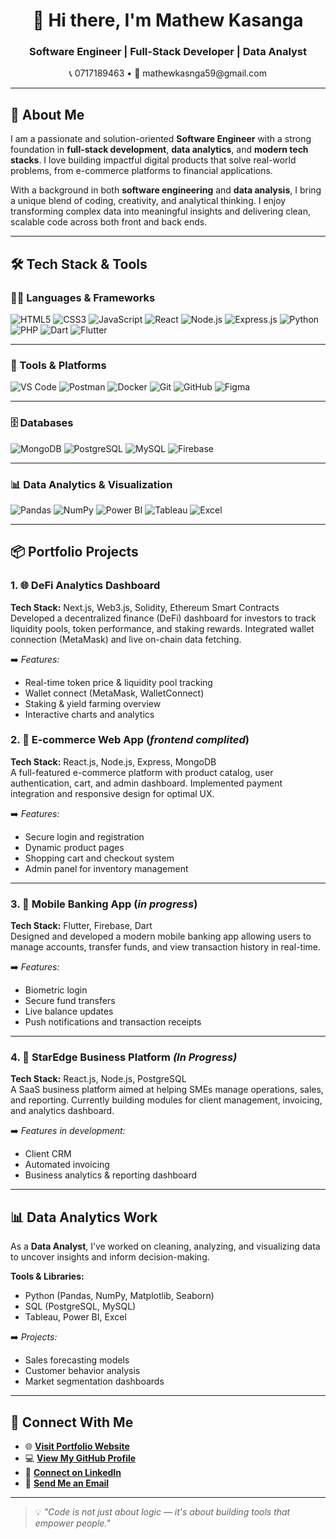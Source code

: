 <!-- Portfolio Header -->

<h1 align="center">👋 Hi there, I'm Mathew Kasanga</h1>
<h3 align="center">Software Engineer | Full-Stack Developer | Data Analyst</h3>

<p align="center">
📞 0717189463 • 📧 mathewkasnga59@gmail.com  
</p>

---

## 🚀 About Me

I am a passionate and solution-oriented **Software Engineer** with a strong foundation in **full-stack development**, **data analytics**, and **modern tech stacks**. I love building impactful digital products that solve real-world problems, from e-commerce platforms to financial applications.

With a background in both **software engineering** and **data analysis**, I bring a unique blend of coding, creativity, and analytical thinking. I enjoy transforming complex data into meaningful insights and delivering clean, scalable code across both front and back ends.

---

## 🛠️ Tech Stack & Tools

### 👨‍💻 Languages & Frameworks
![HTML5](https://img.shields.io/badge/-HTML5-E34F26?style=flat&logo=html5&logoColor=white)
![CSS3](https://img.shields.io/badge/-CSS3-1572B6?style=flat&logo=css3&logoColor=white)
![JavaScript](https://img.shields.io/badge/-JavaScript-F7DF1E?style=flat&logo=javascript&logoColor=black)
![React](https://img.shields.io/badge/-React-61DAFB?style=flat&logo=react&logoColor=black)
![Node.js](https://img.shields.io/badge/-Node.js-339933?style=flat&logo=node.js&logoColor=white)
![Express.js](https://img.shields.io/badge/-Express.js-000000?style=flat&logo=express&logoColor=white)
![Python](https://img.shields.io/badge/-Python-3776AB?style=flat&logo=python&logoColor=white)
![PHP](https://img.shields.io/badge/-PHP-777BB4?style=flat&logo=php&logoColor=white)
![Dart](https://img.shields.io/badge/-Dart-0175C2?style=flat&logo=dart&logoColor=white)
![Flutter](https://img.shields.io/badge/-Flutter-02569B?style=flat&logo=flutter&logoColor=white)

---

### 🧰 Tools & Platforms
![VS Code](https://img.shields.io/badge/-VS%20Code-007ACC?style=flat&logo=visual-studio-code&logoColor=white)
![Postman](https://img.shields.io/badge/-Postman-FF6C37?style=flat&logo=postman&logoColor=white)
![Docker](https://img.shields.io/badge/-Docker-2496ED?style=flat&logo=docker&logoColor=white)
![Git](https://img.shields.io/badge/-Git-F05032?style=flat&logo=git&logoColor=white)
![GitHub](https://img.shields.io/badge/-GitHub-181717?style=flat&logo=github&logoColor=white)
![Figma](https://img.shields.io/badge/-Figma-F24E1E?style=flat&logo=figma&logoColor=white)

---

### 🗄️ Databases
![MongoDB](https://img.shields.io/badge/-MongoDB-47A248?style=flat&logo=mongodb&logoColor=white)
![PostgreSQL](https://img.shields.io/badge/-PostgreSQL-336791?style=flat&logo=postgresql&logoColor=white)
![MySQL](https://img.shields.io/badge/-MySQL-4479A1?style=flat&logo=mysql&logoColor=white)
![Firebase](https://img.shields.io/badge/-Firebase-FFCA28?style=flat&logo=firebase&logoColor=black)

---

### 📊 Data Analytics & Visualization
![Pandas](https://img.shields.io/badge/-Pandas-150458?style=flat&logo=pandas&logoColor=white)
![NumPy](https://img.shields.io/badge/-NumPy-013243?style=flat&logo=numpy&logoColor=white)
![Power BI](https://img.shields.io/badge/-Power%20BI-F2C811?style=flat&logo=power-bi&logoColor=black)
![Tableau](https://img.shields.io/badge/-Tableau-E97627?style=flat&logo=tableau&logoColor=white)
![Excel](https://img.shields.io/badge/-Excel-217346?style=flat&logo=microsoft-excel&logoColor=white)


---

## 📦 Portfolio Projects
### 1. 🌐 DeFi Analytics Dashboard  
**Tech Stack:** Next.js, Web3.js, Solidity, Ethereum Smart Contracts  
Developed a decentralized finance (DeFi) dashboard for investors to track liquidity pools, token performance, and staking rewards. Integrated wallet connection (MetaMask) and live on-chain data fetching.

➡️ *Features:*  
- Real-time token price & liquidity pool tracking  
- Wallet connect (MetaMask, WalletConnect)  
- Staking & yield farming overview  
- Interactive charts and analytics  

### 2. 🛒 E-commerce Web App  (_frontend complited_)
**Tech Stack:** React.js, Node.js, Express, MongoDB  
A full-featured e-commerce platform with product catalog, user authentication, cart, and admin dashboard. Implemented payment integration and responsive design for optimal UX.

➡️ *Features:*  
- Secure login and registration  
- Dynamic product pages  
- Shopping cart and checkout system  
- Admin panel for inventory management  

---

### 3. 📱 Mobile Banking App  (_in progress_)
**Tech Stack:** Flutter, Firebase, Dart  
Designed and developed a modern mobile banking app allowing users to manage accounts, transfer funds, and view transaction history in real-time.

➡️ *Features:*  
- Biometric login  
- Secure fund transfers  
- Live balance updates  
- Push notifications and transaction receipts  

---

### 4. 🚀 StarEdge Business Platform *(In Progress)*  
**Tech Stack:** React.js, Node.js, PostgreSQL  
A SaaS business platform aimed at helping SMEs manage operations, sales, and reporting. Currently building modules for client management, invoicing, and analytics dashboard.

➡️ *Features in development:*  
- Client CRM  
- Automated invoicing  
- Business analytics & reporting dashboard  

---

## 📊 Data Analytics Work

As a **Data Analyst**, I’ve worked on cleaning, analyzing, and visualizing data to uncover insights and inform decision-making.

**Tools & Libraries:**  
- Python (Pandas, NumPy, Matplotlib, Seaborn)  
- SQL (PostgreSQL, MySQL)  
- Tableau, Power BI, Excel

➡️ *Projects:*  
- Sales forecasting models  
- Customer behavior analysis  
- Market segmentation dashboards  

---

## 🔗 Connect With Me

- 🌐 [**Visit Portfolio Website**](https://preview--dev-mathew-folio.lovable.app/)
- 💻 [**View My GitHub Profile**](https://github.com/mathew512)
- 💼 [**Connect on LinkedIn**](https://www.linkedin.com/in/mathew-kasanga-10368022a/)
- 📧 [**Send Me an Email**](mailto:mathewkasnga59@gmail.com)



---

> 💡 *"Code is not just about logic — it's about building tools that empower people."*

